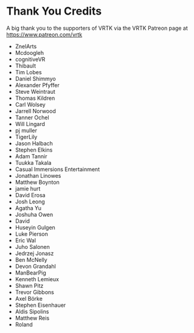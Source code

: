 # Thank You Credits

A big thank you to the supporters of VRTK via the VRTK Patreon page at https://www.patreon.com/vrtk

 * ZnelArts 
 * Mcdoogleh 
 * cognitiveVR 
 * Thibault 
 * Tim Lobes
 * Daniel Shimmyo
 * Alexander Pfyffer
 * Steve Weintraut
 * Thomas Kildren
 * Carl Wolsey
 * Jarrell Norwood
 * Tanner Ochel
 * Will Lingard
 * pj muller
 * TigerLily 
 * Jason Halbach
 * Stephen Elkins
 * Adam Tannir
 * Tuukka Takala
 * Casual Immersions Entertainment
 * Jonathan Linowes
 * Matthew Boynton
 * jamie hurt
 * David Erosa
 * Josh Leong
 * Agatha Yu
 * Joshuha Owen
 * David 
 * Huseyin Gulgen
 * Luke Pierson
 * Eric Wal
 * Juho Salonen
 * Jedrzej Jonasz
 * Ben McNelly
 * Devon Grandahl
 * ManBearPig 
 * Kenneth Lemieux
 * Shawn Pitz
 * Trevor Gibbons
 * Axel Börke
 * Stephen Eisenhauer
 * Aldis Sipolins
 * Matthew Reis
 * Roland
